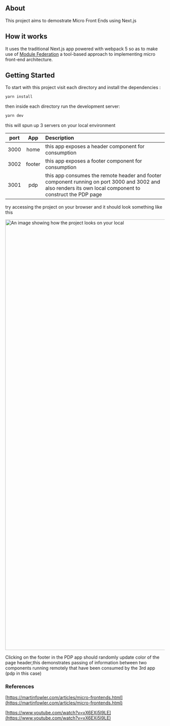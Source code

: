## About

This project aims to demostrate Micro Front Ends using Next.js

## How it works

It uses the traditional Next.js app powered with webpack 5 so as to make use of [Module Federation](https://webpack.js.org/concepts/module-federation/) a tool-based approach to implementing micro front-end architecture.

## Getting Started

To start with this project visit each directory and install the dependencies :

```bash
yarn install
```

then inside each directory run the development server:

```bash
yarn dev
```

this will spun up 3 servers on your local environment

| port      | App | Description   |
|  :----:        |    :----:   |           :---- |
| 3000      | home       | this app exposes a header component for consumption     |
| 3002   | footer        | this app exposes a footer component for consumption       |
| 3001  | pdp        | this app consumes the remote header and footer component running on port 3000 and 3002 and also renders its own local component to construct the PDP page      |

try accessing the project on your browser and it should look something like this

<img width="1361" alt="An image showing how the project looks on your local" src="https://user-images.githubusercontent.com/20018997/113967791-63416300-984f-11eb-91a7-ccfdf773cfdb.png">

Clicking on the footer in the PDP app should randomly update color of the page header,this demonstrates passing of information between two components running remotely that have been consumed by the 3rd app (pdp in this case)



### References

[https://martinfowler.com/articles/micro-frontends.html](https://martinfowler.com/articles/micro-frontends.html)


[https://www.youtube.com/watch?v=vX6EXi5I9LE](https://www.youtube.com/watch?v=vX6EXi5I9LE)
